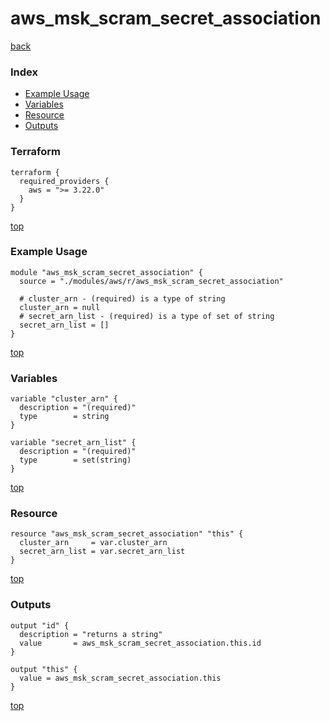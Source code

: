 # aws_msk_scram_secret_association
[back](../aws.md)
### Index
- [Example Usage](#example-usage)
- [Variables](#variables)
- [Resource](#resource)
- [Outputs](#outputs)
### Terraform
```hcl
terraform {
  required_providers {
    aws = ">= 3.22.0"
  }
}
```
[top](#index)
### Example Usage
```hcl
module "aws_msk_scram_secret_association" {
  source = "./modules/aws/r/aws_msk_scram_secret_association"

  # cluster_arn - (required) is a type of string
  cluster_arn = null
  # secret_arn_list - (required) is a type of set of string
  secret_arn_list = []
}
```
[top](#index)
### Variables
```hcl
variable "cluster_arn" {
  description = "(required)"
  type        = string
}

variable "secret_arn_list" {
  description = "(required)"
  type        = set(string)
}
```
[top](#index)

### Resource
```hcl
resource "aws_msk_scram_secret_association" "this" {
  cluster_arn     = var.cluster_arn
  secret_arn_list = var.secret_arn_list
}
```
[top](#index)
### Outputs
```hcl
output "id" {
  description = "returns a string"
  value       = aws_msk_scram_secret_association.this.id
}

output "this" {
  value = aws_msk_scram_secret_association.this
}
```
[top](#index)
